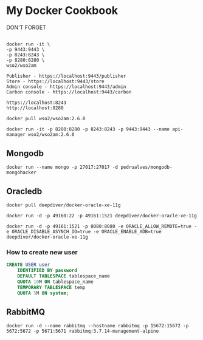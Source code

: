 # My Docker Cookbook

DON'T FORGET

## 

```docker
docker run -it \
-p 9443:9443 \
-p 8243:8243 \
-p 8280:8280 \
wso2/wso2am

Publisher - https://localhost:9443/publisher
Store - https://localhost:9443/store
Admin console - https://localhost:9443/admin
Carbon console - https://localhost:9443/carbon

https://localhost:8243
http://localhost:8280

docker pull wso2/wso2am:2.6.0

docker run -it -p 8280:8280 -p 8243:8243 -p 9443:9443 --name api-manager wso2/wso2am:2.6.0
```

## Mongodb
```docker
docker run --name mongo -p 27017:27017 -d pedrualves/mongodb-mongohacker
```

## Oracledb 

```docker
docker pull deepdiver/docker-oracle-xe-11g
```

```docker
docker run -d -p 49160:22 -p 49161:1521 deepdiver/docker-oracle-xe-11g
```

```docker
docker run -d -p 49161:1521 -p 8080:8080 -e ORACLE_ALLOW_REMOTE=true -e ORACLE_DISABLE_ASYNCH_IO=true -e ORACLE_ENABLE_XDB=true deepdiver/docker-oracle-xe-11g
```
### How to create new user
```sql
CREATE USER user 
    IDENTIFIED BY password 
    DEFAULT TABLESPACE tablespace_name 
    QUOTA 10M ON tablespace_name 
    TEMPORARY TABLESPACE temp
    QUOTA 5M ON system;
```

## RabbitMQ

```docker
docker run -d --name rabbitmq --hostname rabbitmq -p 15672:15672 -p 5672:5672 -p 5671:5671 rabbitmq:3.7.14-management-alpine
```
